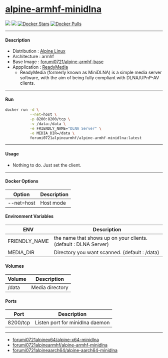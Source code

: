 # [alpine-armhf-minidlna](https://hub.docker.com/r/forumi0721alpinearmhf/alpine-armhf-minidlna/)
[![](https://images.microbadger.com/badges/version/forumi0721alpinearmhf/alpine-armhf-minidlna.svg)](https://microbadger.com/images/forumi0721alpinearmhf/alpine-armhf-minidlna "Get your own version badge on microbadger.com") [![](https://images.microbadger.com/badges/image/forumi0721alpinearmhf/alpine-armhf-minidlna.svg)](https://microbadger.com/images/forumi0721alpinearmhf/alpine-armhf-minidlna "Get your own image badge on microbadger.com") [![Docker Stars](https://img.shields.io/docker/stars/forumi0721alpinearmhf/alpine-armhf-minidlna.svg?style=flat-square)](https://hub.docker.com/r/forumi0721alpinearmhf/alpine-armhf-minidlna/) [![Docker Pulls](https://img.shields.io/docker/pulls/forumi0721alpinearmhf/alpine-armhf-minidlna.svg?style=flat-square)](https://hub.docker.com/r/forumi0721alpinearmhf/alpine-armhf-minidlna/)



----------------------------------------
#### Description
* Distribution : [Alpine Linux](https://alpinelinux.org/)
* Architecture : armhf
* Base Image   : [forumi0721/alpine-armhf-base](https://hub.docker.com/r/forumi0721/alpine-armhf-base/)
* Appplication : [ReadyMedia](https://sourceforge.net/projects/minidlna/)
    - ReadyMedia (formerly known as MiniDLNA) is a simple media server software, with the aim of being fully compliant with DLNA/UPnP-AV clients.



----------------------------------------
#### Run
```sh
docker run -d \
           --net=host \
           -p 8200:8200/tcp \
           -v /data:/data \
           -e FRIENDLY_NAME="DLNA Server" \
           -e MEDIA_DIR=/data \
           forumi0721alpinearmhf/alpine-armhf-minidlna:latest
```



----------------------------------------
#### Usage
* Nothing to do. Just set the client.



----------------------------------------
#### Docker Options
| Option             | Description                                      |
|--------------------|--------------------------------------------------|
| --net=host         | Host mode                                        |


#### Environment Variables
| ENV                | Description                                      |
|--------------------|--------------------------------------------------|
| FRIENDLY_NAME      | the name that shows up on your clients. (default : DLNA Server) |
| MEDIA_DIR          | Directory you want scanned. (default : /data)    |


#### Volumes
| Volume             | Description                                      |
|--------------------|--------------------------------------------------|
| /data              | Media directory                                  |


#### Ports
| Port               | Description                                      |
|--------------------|--------------------------------------------------|
| 8200/tcp           | Listen port for minidlna daemon                  |



----------------------------------------
* [forumi0721alpinex64/alpine-x64-minidlna](https://hub.docker.com/r/forumi0721alpinex64/alpine-x64-minidlna/)
* [forumi0721alpinearmhf/alpine-armhf-minidlna](https://hub.docker.com/r/forumi0721alpinearmhf/alpine-armhf-minidlna/)
* [forumi0721alpineaarch64/alpine-aarch64-minidlna](https://hub.docker.com/r/forumi0721alpineaarch64/alpine-aarch64-minidlna/)

